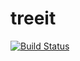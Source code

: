 # treeit

[![Build Status](https://www.travis-ci.org/xunull/treeit.svg?branch=master)](https://www.travis-ci.org/xunull/treeit)
